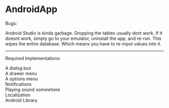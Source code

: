 # AndroidApp

Bugs:

Android Studio is kinda garbage.
Dropping the tables usually dont work. 
If it doesnt work, simply go to your emulator, uninstall the app, and re-run. This wipes the entire database. Which means you have to re-input values into it. 

------------------------------------------------------------------------------

Required Implementations:

A dialog box <br />
A drawer menu <br />
A options menu <br />
Notifications <br />
Playing sound somewhere <br />
Localization <br />
Android Library <br />
